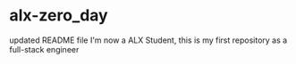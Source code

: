 # alx-zero_day
 updated README file I'm now a ALX Student, this is my first repository as a full-stack engineer
